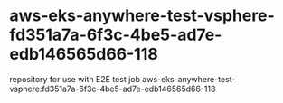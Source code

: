 # aws-eks-anywhere-test-vsphere-fd351a7a-6f3c-4be5-ad7e-edb146565d66-118
repository for use with E2E test job aws-eks-anywhere-test-vsphere:fd351a7a-6f3c-4be5-ad7e-edb146565d66-118
